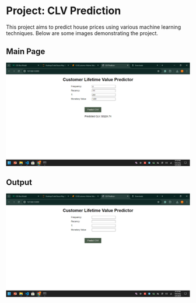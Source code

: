 # Project: CLV Prediction

This project aims to predict house prices using various machine learning techniques. Below are some images demonstrating the project.

## Main Page
![Main Page](https://github.com/Pallav7533/Code_Clause/blob/main/Project%202%20Customer%20LifeTime%20Value%20Prediction/demo/main.png)

## Output
![Output](https://github.com/Pallav7533/Code_Clause/blob/main/Project%202%20Customer%20LifeTime%20Value%20Prediction/demo/output.png)
